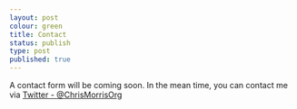```yaml
---
layout: post
colour: green
title: Contact
status: publish
type: post
published: true
---
```

A contact form will be coming soon. In the mean time, you can contact me via [Twitter - @ChrisMorrisOrg](http://twitter.com/ChrisMorrisOrg)

